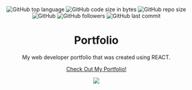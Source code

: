 <div align="center">

![GitHub top language](https://img.shields.io/github/languages/top/deannapi/portfolio-react)
![GitHub code size in bytes](https://img.shields.io/github/languages/code-size/deannapi/portfolio-react)
![GitHub repo size](https://img.shields.io/github/repo-size/deannapi/portfolio-react)
![GitHub](https://img.shields.io/github/license/deannapi/portfolio-react)
![GitHub followers](https://img.shields.io/github/followers/deannapi?style=social)
![GitHub last commit](https://img.shields.io/github/last-commit/deannapi/portfolio-react)

# Portfolio
My web developer portfolio that was created using REACT.

[Check Out My Portfolio!](https://www.deannapi.com)

![](port-screenshot.jpg)
</div>